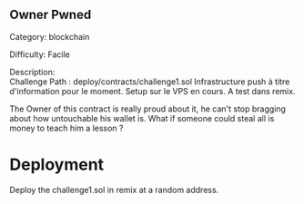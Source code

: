 ## Owner Pwned

Category: blockchain

Difficulty: Facile

Description:  
  Challenge Path : deploy/contracts/challenge1.sol
  Infrastructure push à titre d'information pour le moment. Setup sur le VPS en cours.
  A test dans remix.
  
The Owner of this contract is really proud about it, he can't stop bragging about how untouchable his wallet is. What if someone could steal all is money to teach him a lesson ?


# Deployment

Deploy the challenge1.sol in remix at a random address.
